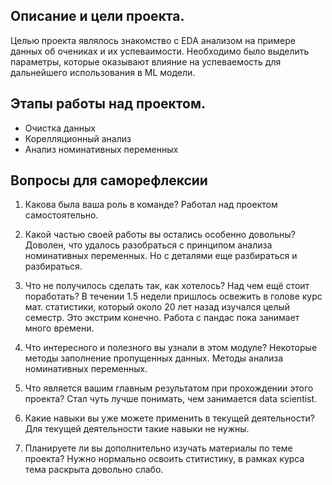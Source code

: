 ## Описание и цели проекта.

Целью проекта являлось знакомство с EDA анализом на примере данных об очениках и их успеваимости.
Необходимо было выделить параметры, которые оказывают влияние на успеваемость для дальнейшего использования в ML модели.

## Этапы работы над проектом.
- Очистка данных
- Корелляционный анализ
- Анализ номинативных переменных

## Вопросы для саморефлексии
1. Какова была ваша роль в команде?
Работал над проектом самостоятельно.

2. Какой частью своей работы вы остались особенно довольны?
Доволен, что удалось разобраться с принципом анализа номинативных переменных. Но с деталями
еще разбираться и разбираться.

3. Что не получилось сделать так, как хотелось? Над чем ещё стоит поработать?
В течении 1.5 недели пришлось освежить в голове курс мат. статистики, который около 20 лет назад
изучался целый семестр. Это экстрим конечно. Работа с пандас пока занимает много времени.

4. Что интересного и полезного вы узнали в этом модуле?
Некоторые методы заполнение пропущенных данных.
Методы анализа номинативных переменных.

5. Что является вашим главным результатом при прохождении этого проекта?
Cтал чуть лучше понимать, чем занимается data scientist.

6. Какие навыки вы уже можете применить в текущей деятельности?
Для текущей деятельности такие навыки не нужны.

7. Планируете ли вы дополнительно изучать материалы по теме проекта?
Нужно нормально освоить ститистику, в рамках курса тема раскрыта довольно слабо.
